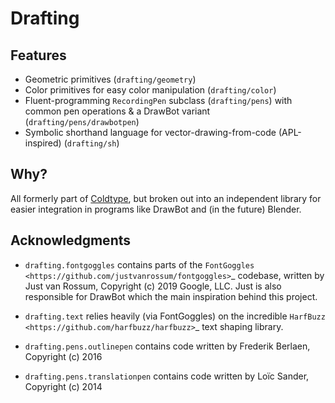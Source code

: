 # Drafting

## Features

- Geometric primitives (`drafting/geometry`)
- Color primitives for easy color manipulation (`drafting/color`)
- Fluent-programming `RecordingPen` subclass (`drafting/pens`) with common pen operations & a DrawBot variant (`drafting/pens/drawbotpen`)
- Symbolic shorthand language for vector-drawing-from-code (APL-inspired) (`drafting/sh`)


## Why?

All formerly part of [Coldtype](https://coldtype.goodhertz.com), but broken out into an independent library for easier integration in programs like DrawBot and (in the future) Blender.

## Acknowledgments

* ``drafting.fontgoggles`` contains parts of the `FontGoggles <https://github.com/justvanrossum/fontgoggles>`_ codebase, written by Just van Rossum, Copyright (c) 2019 Google, LLC. Just is also responsible for DrawBot which the main inspiration behind this project.

* ``drafting.text`` relies heavily (via FontGoggles) on the incredible `HarfBuzz <https://github.com/harfbuzz/harfbuzz>`_ text shaping library.

* ``drafting.pens.outlinepen`` contains code written by Frederik Berlaen, Copyright (c) 2016

* ``drafting.pens.translationpen`` contains code written by Loïc Sander, Copyright (c) 2014
